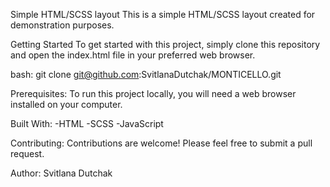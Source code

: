Simple HTML/SCSS layout
This is a simple HTML/SCSS layout created for demonstration purposes.

Getting Started
To get started with this project, simply clone this repository and open the index.html file in your preferred web browser.

bash: 
git clone git@github.com:SvitlanaDutchak/MONTICELLO.git

Prerequisites:
To run this project locally, you will need a web browser installed on your computer.

Built With:
-HTML
-SCSS 
-JavaScript

Contributing:
Contributions are welcome! Please feel free to submit a pull request.

Author:
Svitlana Dutchak